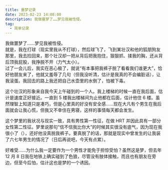 ```yaml
---
title: 噩梦记录
date: 2023-02-23 14:08:00
description: 我做噩梦了……梦见我被性侵。
tag:
  - 简单记录
---
```


我做噩梦了……梦见我被性侵。  
就是，我在打球（现实里我从不打球），然后球飞了，飞到某壮汉和他的狐朋狗友那里，我去捡回来，那个壮汉却一把从背后把我抱住，狠狠抓、揉我的胸，还从背后顶我屁股，我挣脱不开（力气太小）。  
过了一会儿后，我实在恶心极了，就说“有本事把我裤子脱了看看我们谁更大”，恰好他朋友来了，他就又羞辱了几句（但我没听清，估计是我真的不会编脏话），让我滚蛋。我回去的路上我还把自己水壶里的水倒了，怕被下毒。

这个壮汉的形象来自我今天上午碰到的一个人。我上楼梯的时候一直在我后面，估计是速度正好接近。一直到 5 楼我出楼梯间为止他都在后面，估计他住 6 楼。虽然理智上知道只是凑巧，但是心里真的好没有安全感……现在大凡有个男生在我后面就会让我心慌，但我又不幸住在男寝，这样的事情每天都会发生。

这个梦里的我状况与现实一致，具有男性第一性征，在做 HRT 并因此具有一部分女性第二性征。梦里说那句“信不信我比你大”的时候其实很没有底气，因为现在我很小了（），还好他没真脱我裤子。要真脱了的话，那就是现实中曾发生的让我装了六七年男生的情况了（日后再说吧，今天有点累）。

好难受……为什么我一定要作为一个男性才能免于担惊受怕？虽然这是梦，但去年 12 月 8 日我在地铁上确实碰到了色狼，尽管没有肢体接触，而且也有朋友在旁边，但至今后怕，估计这也是梦的一个诱因。
